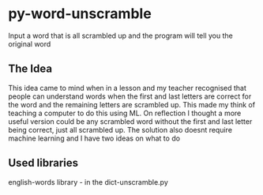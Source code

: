 # py-word-unscramble

Input a word that is all scrambled up and the program will tell you the original word


## The Idea

This idea came to mind when in a lesson and my teacher recognised that people can understand words when the first and last letters are correct for the word and the remaining letters are scrambled up. This made my think of teaching a computer to do this using ML. On reflection I thought a more useful version could be any scrambled word without the first and last letter being correct, just all scrambled up. The solution also doesnt require machine learning and I have two ideas on what to do


## Used libraries

english-words library - in the dict-unscramble.py